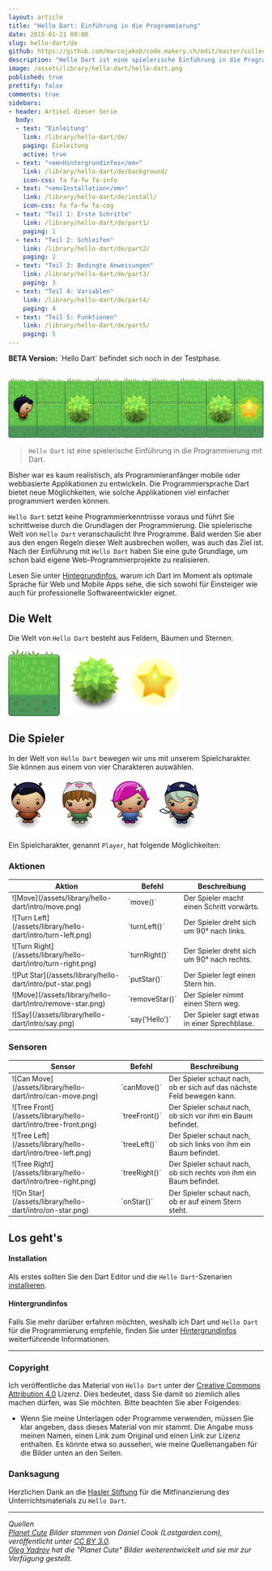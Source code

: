 ```yaml
---
layout: article
title: "Hello Dart: Einführung in die Programmierung"
date: 2015-01-21 00:00
slug: hello-dart/de
github: https://github.com/marcojakob/code.makery.ch/edit/master/collections/library/hello-dart-de.md
description: "Hello Dart ist eine spielerische Einführung in die Programmierung. Lernen Sie die Grundlagen der Programmierung mit Dart."
image: /assets/library/hello-dart/hello-dart.png
published: true
prettify: false
comments: true
sidebars:
- header: Artikel dieser Serie
  body:
  - text: "Einleitung"
    link: /library/hello-dart/de/
    paging: Einleitung
    active: true
  - text: "<em>Hintergrundinfos</em>"
    link: /library/hello-dart/de/background/
    icon-css: fa fa-fw fa-info
  - text: "<em>Installation</em>"
    link: /library/hello-dart/de/install/
    icon-css: fa fa-fw fa-cog
  - text: "Teil 1: Erste Schritte"
    link: /library/hello-dart/de/part1/
    paging: 1
  - text: "Teil 2: Schleifen"
    link: /library/hello-dart/de/part2/
    paging: 2
  - text: "Teil 3: Bedingte Anweisungen"
    link: /library/hello-dart/de/part3/
    paging: 3
  - text: "Teil 4: Variablen"
    link: /library/hello-dart/de/part4/
    paging: 4
  - text: "Teil 5: Funktionen"
    link: /library/hello-dart/de/part5/
    paging: 5
---
```


<div class="alert alert-warning">
  <strong>BETA Version:</strong> `Hello Dart` befindet sich noch in der Testphase.
</div>

![Hello Dart](/assets/library/hello-dart/intro/screenshot.png)

> `Hello Dart` ist eine spielerische Einführung in die Programmierung mit Dart.


Bisher war es kaum realistisch, als Programmieranfänger mobile oder webbasierte
Applikationen zu entwickeln. Die Programmiersprache Dart bietet neue Möglichkeiten, wie solche Applikationen viel einfacher programmiert werden können.

`Hello Dart` setzt keine Programmierkenntnisse voraus und führt Sie schrittweise durch die Grundlagen der Programmierung. Die spielerische Welt von `Hello Dart` veranschaulicht Ihre Programme. Bald werden Sie aber aus den engen Regeln dieser Welt ausbrechen wollen, was auch das Ziel ist. Nach der Einführung mit `Hello Dart` haben Sie eine gute Grundlage, um schon bald eigene Web-Programmierprojekte zu realisieren.

<div class="alert alert-info">
Lesen Sie unter <a class="alert-link" href="/library/hello-dart/de/background/">Hintegrundinfos</a>, warum ich Dart im Moment als optimale Sprache für Web und Mobile Apps sehe, die sich sowohl für Einsteiger wie auch für professionelle Softwareentwickler eignet.
</div>


## Die Welt

Die Welt von `Hello Dart` besteht aus Feldern, Bäumen und Sternen.

![Elemente](/assets/library/hello-dart/intro/elements.png)


## Die Spieler

In der Welt von `Hello Dart` bewegen wir uns mit unserem Spielcharakter. Sie können aus einem von vier Charakteren auswählen. 

![Charaktere](/assets/library/hello-dart/intro/characters.png)

Ein Spielcharakter, genannt `Player`, hat folgende Möglichkeiten:


### Aktionen

<table class="table">
  <thead>
    <tr>
      <th>Aktion</th>
      <th>Befehl</th>
      <th>Beschreibung</th>
    </tr>
  </thead>
  <tbody>
    <tr>
      <td style="vertical-align:middle">![Move](/assets/library/hello-dart/intro/move.png)</td>
      <td style="vertical-align:middle">`move()`</td>
      <td style="vertical-align:middle">Der Spieler macht einen Schritt vorwärts.</td>
    </tr>
    <tr>
      <td style="vertical-align:middle">![Turn Left](/assets/library/hello-dart/intro/turn-left.png)</td>
      <td style="vertical-align:middle">`turnLeft()`</td>
      <td style="vertical-align:middle">Der Spieler dreht sich um 90° nach links.</td>
    </tr>
    <tr>
      <td style="vertical-align:middle">![Turn Right](/assets/library/hello-dart/intro/turn-right.png)</td>
      <td style="vertical-align:middle">`turnRight()`</td>
      <td style="vertical-align:middle">Der Spieler dreht sich um 90° nach rechts.</td>
    </tr>
    <tr>
      <td style="vertical-align:middle">![Put Star](/assets/library/hello-dart/intro/put-star.png)</td>
      <td style="vertical-align:middle">`putStar()`</td>
      <td style="vertical-align:middle">Der Spieler legt einen Stern hin.</td>
    </tr>
    <tr>
      <td style="vertical-align:middle">![Move](/assets/library/hello-dart/intro/remove-star.png)</td>
      <td style="vertical-align:middle">`removeStar()`</td>
      <td style="vertical-align:middle">Der Spieler nimmt einen Stern weg.</td>
    </tr>
    <tr>
      <td style="vertical-align:middle">![Say](/assets/library/hello-dart/intro/say.png)</td>
      <td style="vertical-align:middle; ">`say('Hello')`</td>
      <td style="vertical-align:middle">Der Spieler sagt etwas in einer Sprechblase.</td>
    </tr>
  </tbody>
</table>


### Sensoren

<table class="table">
  <thead>
    <tr>
      <th>Sensor</th>
      <th>Befehl</th>
      <th>Beschreibung</th>
    </tr>
  </thead>
  <tbody>
    <tr>
      <td style="vertical-align:middle">![Can Move](/assets/library/hello-dart/intro/can-move.png)</td>
      <td style="vertical-align:middle">`canMove()`</td>
      <td style="vertical-align:middle">Der Spieler schaut nach, ob er sich auf das nächste Feld bewegen kann.</td>
    </tr>
    <tr>
      <td style="vertical-align:middle">![Tree Front](/assets/library/hello-dart/intro/tree-front.png)</td>
      <td style="vertical-align:middle">`treeFront()`</td>
      <td style="vertical-align:middle">Der Spieler schaut nach, ob sich vor ihm ein Baum befindet.</td>
    </tr>
    <tr>
      <td style="vertical-align:middle">![Tree Left](/assets/library/hello-dart/intro/tree-left.png)</td>
      <td style="vertical-align:middle">`treeLeft()`</td>
      <td style="vertical-align:middle">Der Spieler schaut nach, ob sich links von ihm ein Baum befindet.</td>
    </tr>
    <tr>
      <td style="vertical-align:middle">![Tree Right](/assets/library/hello-dart/intro/tree-right.png)</td>
      <td style="vertical-align:middle">`treeRight()`</td>
      <td style="vertical-align:middle">Der Spieler schaut nach, ob sich rechts von ihm ein Baum befindet.</td>
    </tr>
    <tr>
      <td style="vertical-align:middle">![On Star](/assets/library/hello-dart/intro/on-star.png)</td>
      <td style="vertical-align:middle">`onStar()`</td>
      <td style="vertical-align:middle">Der Spieler schaut nach, ob er auf einem Stern steht.</td>
    </tr>
  </tbody>
</table>


## Los geht's

#### Installation

Als erstes sollten Sie den Dart Editor und die `Hello Dart`-Szenarien [installieren](/library/hello-dart/de/install/).


#### Hintergrundinfos

Falls Sie mehr darüber erfahren möchten, weshalb ich Dart und `Hello Dart` für die Programmierung empfehle, finden Sie unter [Hintergrundinfos](/library/hello-dart/de/background/) weiterführende Informationen.

***

### Copyright

Ich veröffentliche das Material von `Hello Dart` unter der [Creative Commons Attribution 4.0](http://creativecommons.org/licenses/by/4.0/) Lizenz. Dies bedeutet, dass Sie damit so ziemlich alles machen dürfen, was Sie möchten. Bitte beachten Sie aber Folgendes:

* Wenn Sie meine Unterlagen oder Programme verwenden, müssen Sie klar angeben, dass dieses Material von mir stammt. Die Angabe muss meinen Namen, einen Link zum Original und einen Link zur Lizenz enthalten. Es könnte etwa so aussehen, wie meine Quellenangaben für die Bilder unten an den Seiten.


### Danksagung

Herzlichen Dank an die [Hasler Stiftung](http://www.haslerstiftung.ch/) für die Mitfinanzierung des Unterrichtsmaterials zu `Hello Dart`.

***

*Quellen*<br>
<em class="small">
[Planet Cute](http://www.lostgarden.com/2007/05/dancs-miraculously-flexible-game.html) Bilder stammen von Daniel Cook (Lostgarden.com), veröffentlicht unter [CC BY 3.0](http://creativecommons.org/licenses/by/3.0/us/).<br>
[Oleg Yadrov](https://www.linkedin.com/in/olegyadrov) hat die "Planet Cute" Bilder weiterentwickelt und sie mir zur Verfügung gestellt.
</em>